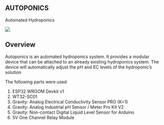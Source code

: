 ## AUTOPONICS
Automated Hydroponics

![](https://github.com/limenilbuz/Autoponics/blob/main/IMG_1142.gif)

## Overview
Autoponics is an automated hydroponics system. It provides a modular device that can be attached to an already existing hydroponics system. The device will automatically adjust the pH and EC levels of the hydroponic’s solution

The following parts were used
1. ESP32 WROOM Devkit v1
2. WT32-SC01
3. Gravity: Analog Electrical Conductivity Sensor PRO (K=1)
4. Gravity: Analog Industrial pH Sensor / Meter Pro Kit V2
5. Gravity: Non-contact Digital Liquid Level Sensor for Arduino
6. 5V One Channel Relay Module 

